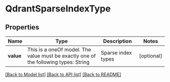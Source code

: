 # QdrantSparseIndexType



## Properties
Name | Type | Description | Notes
------------ | ------------- | ------------- | -------------
**value** | This is a oneOf model. The value must be exactly one of the following types: String | Sparse index types | [optional] 




[[Back to Model list]](../README.md#models) [[Back to API list]](../README.md#api-endpoints) [[Back to README]](../README.md)


